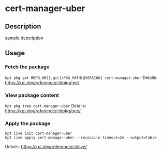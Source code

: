 # cert-manager-uber

## Description
sample description

## Usage

### Fetch the package
`kpt pkg get REPO_URI[.git]/PKG_PATH[@VERSION] cert-manager-uber`
Details: https://kpt.dev/reference/cli/pkg/get/

### View package content
`kpt pkg tree cert-manager-uber`
Details: https://kpt.dev/reference/cli/pkg/tree/

### Apply the package
```
kpt live init cert-manager-uber
kpt live apply cert-manager-uber --reconcile-timeout=2m --output=table
```
Details: https://kpt.dev/reference/cli/live/

